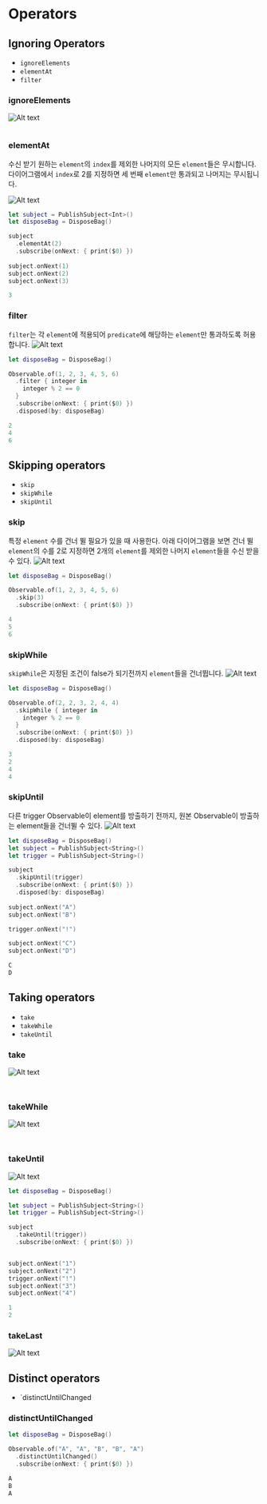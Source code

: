 # Operators

## Ignoring Operators
* `ignoreElements`
* `elementAt`
* `filter`

### ignoreElements
![Alt text](http://reactivex.io/documentation/operators/images/ignoreElements.c.png)

```swift

```

### elementAt
수신 받기 원하는 `element`의 `index`를 제외한 나머지의 모든 `element`들은 무시합니다. 다이어그램에서 `index`로 2를 지정하면 세 번째 `element`만 통과되고 나머지는 무시됩니다.

![Alt text](https://github.com/audrl1010/RxSwiftAnalysis/blob/master/images/elementAt.png)

```swift
let subject = PublishSubject<Int>()
let disposeBag = DisposeBag()

subject
  .elementAt(2)
  .subscribe(onNext: { print($0) })
  
subject.onNext(1)
subject.onNext(2)
subject.onNext(3)
```

```swift
3
```

### filter
`filter`는 각 `element`에 적용되어 `predicate`에 해당하는 `element`만 통과하도록 허용합니다.
![Alt text](https://github.com/audrl1010/RxSwiftAnalysis/blob/master/images/filter.png)

```swift
let disposeBag = DisposeBag()

Observable.of(1, 2, 3, 4, 5, 6)
  .filter { integer in
    integer % 2 == 0
  }
  .subscribe(onNext: { print($0) })
  .disposed(by: disposeBag)
```

```swift
2
4
6
```

## Skipping operators
* `skip`
* `skipWhile`
* `skipUntil`

### skip
특정 `element` 수를 건너 뛸 필요가 있을 때 사용한다. 아래 다이어그램을 보면 건너 뛸 `element`의 수를 2로 지정하면 2개의 `element`를 제외한 나머지 `element`들을 수신 받을 수 있다.
![Alt text](https://github.com/audrl1010/RxSwiftAnalysis/blob/master/images/skip.png)


```swift
let disposeBag = DisposeBag()

Observable.of(1, 2, 3, 4, 5, 6)
  .skip(3)
  .subscribe(onNext: { print($0) })
```

```swift
4
5
6
```

### skipWhile
`skipWhile`은 지정된 조건이 false가 되기전까지 `element`들을 건너뜁니다.
![Alt text](http://reactivex.io/documentation/operators/images/skipWhile.c.png)


```swift
let disposeBag = DisposeBag()

Observable.of(2, 2, 3, 2, 4, 4)
  .skipWhile { integer in
    integer % 2 == 0
  }
  .subscribe(onNext: { print($0) })
  .disposed(by: disposeBag)
```

```swift
3
2
4
4
```

### skipUntil
다른 trigger Observable이 element를 방출하기 전까지, 원본 Observable이 방출하는 element들을 건너뛸 수 있다.
![Alt text](https://github.com/audrl1010/RxSwiftAnalysis/blob/master/images/SkipUntil.png)

```swift
let disposeBag = DisposeBag()
let subject = PublishSubject<String>()
let trigger = PublishSubject<String>()

subject
  .skipUntil(trigger)
  .subscribe(onNext: { print($0) })
  .disposed(by: disposeBag)
  
subject.onNext("A")
subject.onNext("B")

trigger.onNext("!")

subject.onNext("C")
subject.onNext("D")
```

```swift
C
D
```

## Taking operators
* `take`
* `takeWhile`
* `takeUntil`

### take

![Alt text](https://github.com/audrl1010/RxSwiftAnalysis/blob/master/images/take.png)

```swift

```

```swift
```

### takeWhile
![Alt text](http://reactivex.io/documentation/operators/images/takeWhile.c.png)

```swift

```

```swift
```

### takeUntil
![Alt text](https://github.com/audrl1010/RxSwiftAnalysis/blob/master/images/takeUntil.png)

```swift
let disposeBag = DisposeBag()

let subject = PublishSubject<String>()
let trigger = PublishSubject<String>()

subject
  .takeUntil(trigger))
  .subscribe(onNext: { print($0) })


subject.onNext("1")
subject.onNext("2")
trigger.onNext("!")
subject.onNext("3")
subject.onNext("4")

```

```swift
1
2
```

### takeLast
![Alt text](https://github.com/audrl1010/RxSwiftAnalysis/blob/master/images//takeLast.png)

## Distinct operators
* `distinctUntilChanged

### distinctUntilChanged

```swift
let disposeBag = DisposeBag()

Observable.of("A", "A", "B", "B", "A")
  .distinctUntilChanged()
  .subscribe(onNext: { print($0) })
```

```swift
A
B
A
```








